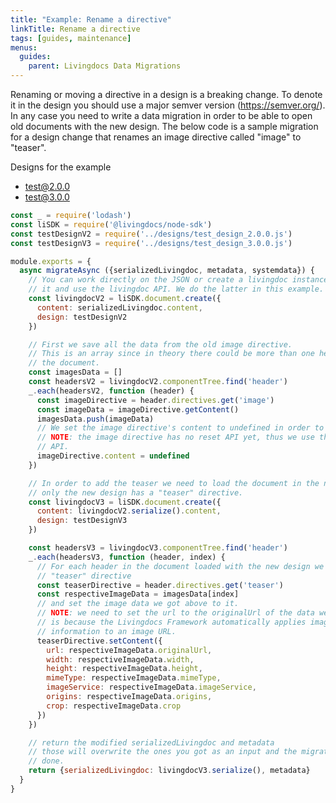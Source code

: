 ```yaml
---
title: "Example: Rename a directive"
linkTitle: Rename a directive
tags: [guides, maintenance]
menus:
  guides:
    parent: Livingdocs Data Migrations
---
```


Renaming or moving a directive in a design is a breaking change. To denote it in the design you should use a major semver version (https://semver.org/). In any case you need to write a data migration in order to be able to open old documents with the new design. The below code is a sample migration for a design change that renames an image directive called "image" to "teaser".


Designs for the example
- [test@2.0.0](../designs/test_design_2.0.0.js)
- [test@3.0.0](../designs/test_design_3.0.0.js)

```js
const _ = require('lodash')
const liSDK = require('@livingdocs/node-sdk')
const testDesignV2 = require('../designs/test_design_2.0.0.js')
const testDesignV3 = require('../designs/test_design_3.0.0.js')

module.exports = {
  async migrateAsync ({serializedLivingdoc, metadata, systemdata}) {
    // You can work directly on the JSON or create a livingdoc instance from
    // it and use the livingdoc API. We do the latter in this example.
    const livingdocV2 = liSDK.document.create({
      content: serializedLivingdoc.content,
      design: testDesignV2
    })

    // First we save all the data from the old image directive.
    // This is an array since in theory there could be more than one header in
    // the document.
    const imagesData = []
    const headersV2 = livingdocV2.componentTree.find('header')
    _.each(headersV2, function (header) {
      const imageDirective = header.directives.get('image')
      const imageData = imageDirective.getContent()
      imagesData.push(imageData)
      // We set the image directive's content to undefined in order to reset it
      // NOTE: the image directive has no reset API yet, thus we use the private
      // API.
      imageDirective.content = undefined
    })

    // In order to add the teaser we need to load the document in the new design
    // only the new design has a "teaser" directive.
    const livingdocV3 = liSDK.document.create({
      content: livingdocV2.serialize().content,
      design: testDesignV3
    })

    const headersV3 = livingdocV3.componentTree.find('header')
    _.each(headersV3, function (header, index) {
      // For each header in the document loaded with the new design we get the
      // "teaser" directive
      const teaserDirective = header.directives.get('teaser')
      const respectiveImageData = imagesData[index]
      // and set the image data we got above to it.
      // NOTE: we need to set the url to the originalUrl of the data we got. This
      // is because the Livingdocs Framework automatically applies image service
      // information to an image URL.
      teaserDirective.setContent({
        url: respectiveImageData.originalUrl,
        width: respectiveImageData.width,
        height: respectiveImageData.height,
        mimeType: respectiveImageData.mimeType,
        imageService: respectiveImageData.imageService,
        origins: respectiveImageData.origins,
        crop: respectiveImageData.crop
      })
    })

    // return the modified serializedLivingdoc and metadata
    // those will overwrite the ones you got as an input and the migration is
    // done.
    return {serializedLivingdoc: livingdocV3.serialize(), metadata}
  }
}
```
